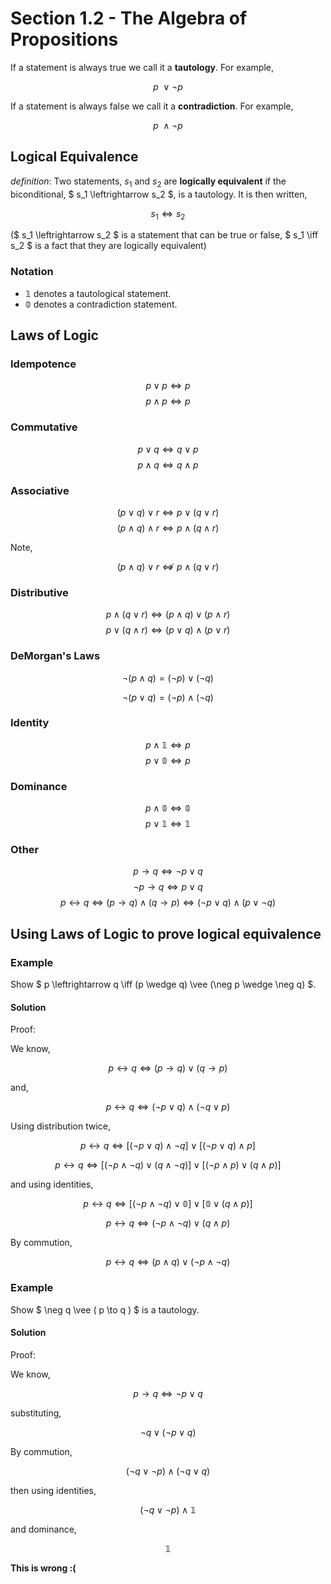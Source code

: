 # Section 1.2 - The Algebra of Propositions

If a statement is always true we call it a __tautology__. For example,

$$ p ~\vee \neg p $$

If a statement is always false we call it a __contradiction__. For example,

$$ p ~\wedge \neg p $$

## Logical Equivalence

_definition_: Two statements, $s_1$ and $s_2$ are __logically equivalent__ if the biconditional, $ s_1 \leftrightarrow s_2 $, is a tautology. It is then written,

$$ s_1 \iff s_2 $$

($ s_1 \leftrightarrow s_2 $ is a statement that can be true or false, $ s_1 \iff s_2 $ is a fact that they are logically equivalent)

### Notation


* $\mathbb{1}$ denotes a tautological statement.
* $\mathbb{0}$ denotes a contradiction statement.

## Laws of Logic

### Idempotence

$$ p \vee p \iff p $$
$$ p \wedge p \iff p $$

### Commutative

$$ p \vee q \iff q \vee p $$
$$ p \wedge q \iff q \wedge p $$

### Associative

$$ (p \vee q) \vee r \iff p \vee (q \vee r) $$
$$ (p \wedge q) \wedge r \iff p \wedge (q \wedge r) $$

Note,

$$ (p \wedge q) \vee r \nLeftrightarrow p \wedge (q \vee r) $$


### Distributive

$$ p \wedge (q \vee r) \iff (p \wedge q) \vee (p \wedge r) $$
$$ p \vee (q \wedge r) \iff (p \vee q) \wedge (p \vee r) $$


### DeMorgan's Laws

$$ \neg ( p \wedge q ) = (\neg p) \vee (\neg q) $$

$$ \neg ( p \vee q ) = (\neg p) \wedge (\neg q) $$



### Identity

$$ p \wedge \mathbb{1} \iff p$$
$$ p \vee \mathbb{0} \iff p$$

### Dominance

$$ p \wedge \mathbb{0} \iff \mathbb{0} $$
$$ p \vee \mathbb{1} \iff \mathbb{1} $$

### Other

$$ p \to q \iff \neg p \vee q $$
$$ \neg p \to q \iff p \vee q $$
$$ p \leftrightarrow q \iff (p \to q) \wedge (q \to p) \iff (\neg p \vee q) \wedge (p  \vee \neg q ) $$

## Using Laws of Logic to prove logical equivalence

### Example

Show $ p \leftrightarrow q \iff (p \wedge q) \vee (\neg p \wedge \neg q) $.

#### Solution

Proof:

We know,

$$ p \leftrightarrow q \iff (p \to q) \vee (q \to p) $$

and,

$$ p \leftrightarrow q \iff (\neg p \vee q) \wedge (\neg q \vee p) $$

Using distribution twice,

$$ p \leftrightarrow q \iff [(\neg p \vee q) \wedge \neg q] \vee [(\neg p \vee q) \wedge p] $$

$$ p \leftrightarrow q \iff [(\neg p \wedge \neg q) \vee (q \wedge \neg q)] \vee [(\neg p \wedge p) \vee (q \wedge p)] $$

and using identities,

$$ p \leftrightarrow q \iff [(\neg p \wedge \neg q) \vee \mathbb{0}] \vee [\mathbb{0} \vee (q \wedge p)] $$

$$ p \leftrightarrow q \iff (\neg p \wedge \neg q) \vee (q \wedge p)$$

By commution,

$$ p \leftrightarrow q \iff (p \wedge q) \vee (\neg p \wedge \neg q) $$

### Example

Show $ \neg q \vee ( p \to q ) $ is a tautology.

#### Solution

Proof:

We know,

$$ p \to q \iff \neg p \vee q $$

substituting,

$$ \neg q \vee ( \neg p \vee q ) $$

By commution,

$$ (\neg q \vee \neg p) \wedge ( \neg q \vee q ) $$

then using identities,

$$ (\neg q \vee \neg p) \wedge \mathbb{1} $$

and dominance,

$$ \mathbb{1} $$

__This is wrong :(__